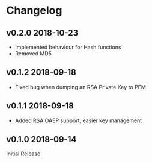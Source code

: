 # Changelog

## v0.2.0 2018-10-23

* Implemented behaviour for Hash functions
* Removed MD5

## v0.1.2 2018-09-18

* Fixed bug when dumping an RSA Private Key to PEM

## v0.1.1 2018-09-18

* Added RSA OAEP support, easier key management

## v0.1.0 2018-09-14

Initial Release

